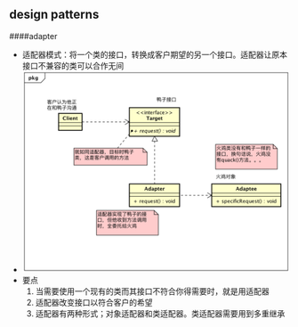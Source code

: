 ## design patterns

####adapter
- 适配器模式：将一个类的接口，转换成客户期望的另一个接口。适配器让原本接口不兼容的类可以合作无间
- ![Adapter](https://github.com/suqun/JavaDesignPatterns/blob/master/src/main/java/com/headfirst/adapter/class_diagram.png "适配器示例类图")
- 要点
    1. 当需要使用一个现有的类而其接口不符合你得需要时，就是用适配器
    2. 适配器改变接口以符合客户的希望
    3. 适配器有两种形式；对象适配器和类适配器。类适配器需要用到多重继承